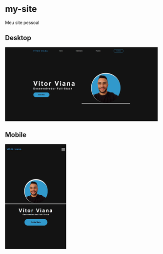 # my-site
Meu site pessoal

## Desktop
<img src="./site/img/desktop.jpg" width=500px>

## Mobile
<img src="./site/img/mobile.jpg" width=200px>
